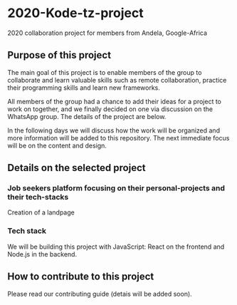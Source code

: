 # 2020-Kode-tz-project
2020 collaboration project for members from Andela, Google-Africa

## Purpose of this project

The main goal of this project is to enable members of the group to collaborate and learn valuable skills such as remote collaboration, practice their programming skills and learn new frameworks.

All members of the group had a chance to add their ideas for a project to work on together, and we finally decided on one via discussion on the WhatsApp group. The details of the project are below.

In the following days we will discuss how the work will be organized and more information will be added to this repository.
The next immediate focus will be on the content and design.

## Details on the selected project

### Job seekers platform focusing on their personal-projects and their tech-stacks

Creation of a landpage

### Tech stack

We will be building this project with JavaScript: React on the frontend and Node.js in the backend.

## How to contribute to this project

Please read our contributing guide (detais will be added soon).
